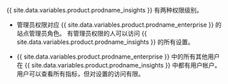 {{ site.data.variables.product.prodname_insights }} 有两种权限级别。

- 管理员权限对应 {{ site.data.variables.product.prodname_enterprise }} 的站点管理员角色。 有管理员权限的人可以访问 {{ site.data.variables.product.prodname_insights }} 的所有设置。

- {{ site.data.variables.product.prodname_enterprise }} 中的所有其他用户在 {{ site.data.variables.product.prodname_insights }} 中都有用户帐户。 用户可以查看所有指标，但对设置的访问有限。
